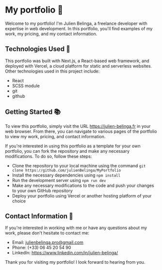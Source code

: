 # My portfolio 📝

Welcome to my portfolio! I'm Julien Belinga, a freelance developer with expertise in web development. In this portfolio, you'll find examples of my work, my pricing, and my contact information.

## Technologies Used 🚀

This portfolio was built with Next.js, a React-based web framework, and deployed with Vercel, a cloud platform for static and serverless websites. Other technologies used in this project include:

- React
- SCSS module
- git
- github

## Getting Started 📚

To view this portfolio, simply visit the URL https://julien-belinga.fr in your web browser. From there, you can navigate to various pages of the portfolio to view my work, pricing, and contact information.

If you're interested in using this portfolio as a template for your own portfolio, you can fork the repository and make any necessary modifications. To do so, follow these steps:

- Clone the repository to your local machine using the command `git clone https://github.com/julienBelinga/MyPortfolio`
- Install the necessary dependencies using `npm install`
- Run the development server using `npm run dev`
- Make any necessary modifications to the code and push your changes to your own GitHub repository
- Deploy your portfolio using Vercel or another hosting platform of your choice

## Contact Information 📩

If you're interested in working with me or have any questions about my work, please don't hesitate to contact me:

- Email: julienbelinga.pro@gmail.com
- Phone: (+33) 06 45 20 54 90
- LinkedIn: https://www.linkedin.com/in/julien-belinga/

Thank you for visiting my portfolio! I look forward to hearing from you.
